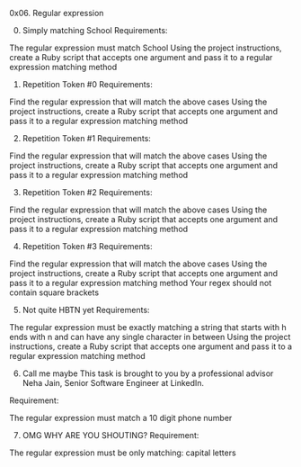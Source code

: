 0x06. Regular expression

0. Simply matching School
Requirements:

The regular expression must match School
Using the project instructions, create a Ruby script that accepts one argument and pass it to a regular expression matching method

1. Repetition Token #0
Requirements:

Find the regular expression that will match the above cases
Using the project instructions, create a Ruby script that accepts one argument and pass it to a regular expression matching method


2. Repetition Token #1
Requirements:

Find the regular expression that will match the above cases
Using the project instructions, create a Ruby script that accepts one argument and pass it to a regular expression matching method

3. Repetition Token #2
Requirements:

Find the regular expression that will match the above cases
Using the project instructions, create a Ruby script that accepts one argument and pass it to a regular expression matching method

4. Repetition Token #3
Requirements:

Find the regular expression that will match the above cases
Using the project instructions, create a Ruby script that accepts one argument and pass it to a regular expression matching method
Your regex should not contain square brackets

5. Not quite HBTN yet
Requirements:

The regular expression must be exactly matching a string that starts with h ends with n and can have any single character in between
Using the project instructions, create a Ruby script that accepts one argument and pass it to a regular expression matching method


6. Call me maybe
This task is brought to you by a professional advisor Neha Jain, Senior Software Engineer at LinkedIn.

Requirement:

The regular expression must match a 10 digit phone number

7. OMG WHY ARE YOU SHOUTING?
Requirement:

The regular expression must be only matching: capital letters
